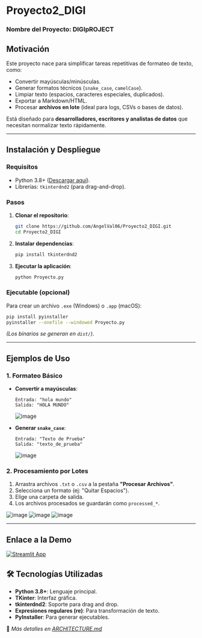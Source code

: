 # Proyecto2_DIGI

### Nombre del Proyecto: DIGIpROJECT

## **Motivación**  
Este proyecto nace para simplificar tareas repetitivas de formateo de texto, como:  
- Convertir mayúsculas/minúsculas.  
- Generar formatos técnicos (`snake_case`, `camelCase`).  
- Limpiar texto (espacios, caracteres especiales, duplicados).  
- Exportar a Markdown/HTML.  
- Procesar **archivos en lote** (ideal para logs, CSVs o bases de datos).  

Está diseñado para **desarrolladores, escritores y analistas de datos** que necesitan normalizar texto rápidamente.  

---

## **Instalación y Despliegue**  

### **Requisitos**  
- Python 3.8+ ([Descargar aquí](https://www.python.org/downloads/)).  
- Librerías: `tkinterdnd2` (para drag-and-drop).  

### **Pasos**  
1. **Clonar el repositorio**:  
   ```bash
   git clone https://github.com/AngelVal06/Proyecto2_DIGI.git
   cd Proyecto2_DIGI
   ```

2. **Instalar dependencias**:  
   ```bash
   pip install tkinterdnd2
   ```

3. **Ejecutar la aplicación**:  
   ```bash
   python Proyecto.py
   ```

### **Ejecutable (opcional)**  
Para crear un archivo `.exe` (Windows) o `.app` (macOS):  
```bash
pip install pyinstaller
pyinstaller --onefile --windowed Proyecto.py
```
*(Los binarios se generan en `dist/`)*.  

---

## **Ejemplos de Uso**  

### **1. Formateo Básico**  
- **Convertir a mayúsculas**:  
  ```text
  Entrada: "hola mundo"  
  Salida: "HOLA MUNDO"
  ```
  ![image](https://github.com/user-attachments/assets/5b8d4870-8c8b-4008-83a8-6adef06170a0)

- **Generar `snake_case`**:  
  ```text
  Entrada: "Texto de Prueba"  
  Salida: "texto_de_prueba"
  ```
  ![image](https://github.com/user-attachments/assets/2e344def-fd15-4a8b-a889-a97db7bbf020)


### **2. Procesamiento por Lotes**  
1. Arrastra archivos `.txt` o `.csv` a la pestaña **"Procesar Archivos"**.  
2. Selecciona un formato (ej: "Quitar Espacios").  
3. Elige una carpeta de salida.  
4. Los archivos procesados se guardarán como `processed_*`.  


![image](https://github.com/user-attachments/assets/9e2fe153-5552-46e5-807f-22f78a47714f)
![image](https://github.com/user-attachments/assets/c9929cb4-0f65-4e7c-a0f7-88987d8a4f28) ![image](https://github.com/user-attachments/assets/6ea9fe96-2384-49ae-8a8f-2e79301cf334)

---

## **Enlace a la Demo**
[![Streamlit App](https://static.streamlit.io/badges/streamlit_badge_black_white.svg)](https://proyecto2digi-cgdsk5knpkhchzpxhrsdw2.streamlit.app/)

## 🛠 Tecnologías Utilizadas  
- **Python 3.8+**: Lenguaje principal.  
- **TKinter**: Interfaz gráfica.  
- **tkinterdnd2**: Soporte para drag and drop.  
- **Expresiones regulares (re)**: Para transformación de texto.  
- **PyInstaller**: Para generar ejecutables.  

🔗 *Más detalles en [ARCHITECTURE.md](docs/ARCHITECTURE.md)*  
